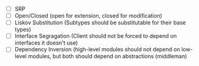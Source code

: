 - [ ] SRP
- [ ] Open/Closed (open for extension, closed for modification)
- [ ] Liskov Substitution (Subtypes should be substitutable for their base types)
- [ ] Interface Segragation (Client should not be forced to depend on interfaces it doesn't use)
- [ ] Dependency Inversion (high-level modules should not depend on low-level modules, but both should depend on abstractions (middleman)
